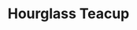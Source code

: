 ---
layout: project
active: true
permalink: /sand_clock _teacup/
order: 01
title: "Hourglass Teacup"
client:
year:
sector:
link:
description:
brief: "Often, we can find ourselves rushing through life, preoccupied with our thoughts, without pausing to recognize how those thoughts are influencing our emotions and actions."
solution:  "Refresh and relax your mind with the calming motion of falling sand during this 5-minute tea ceremony. Use your tea time to pull away from your mobile phone or digital timer and enjoy the moment."
quote:
awards:
services:
 - "design research"
 - "ideation"
 - "innovation"
 - "user-centered design"
 - "prototyping"
 - "3D CAD modeling"
 - "photorealistic rendering"
main_image: "/assets/images/ideas/sand_clock _teacup/h_i_Tea sand
timer.jpg"
images:
- "/assets/images/ideas/sand_clock _teacup/p_i_Tea sand timer_01.jpg"
---